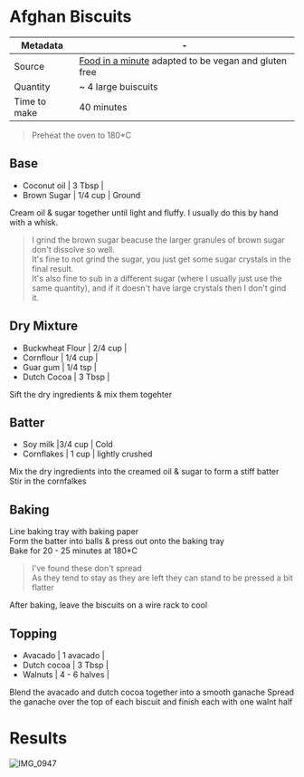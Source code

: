 # Afghan Biscuits

Metadata| -
---|---
Source | [Food in a minute](https://www.foodinaminute.co.nz/recipe/afghans-359909) adapted to be vegan and gluten free
Quantity | ~ 4 large buiscuits
Time to make | 40 minutes

> Preheat the oven to 180*C

## Base
- Coconut oil | 3 Tbsp |
- Brown Sugar | 1/4 cup | Ground

Cream oil & sugar together until light and fluffy. I usually do this by hand with a whisk.

> I grind the brown sugar beacuse the larger granules of brown sugar don't dissolve so well. \
> It's fine to not grind the sugar, you just get some sugar crystals in the final result.  \
> It's also fine to sub in a different sugar (where I usually just use the same quantity), and if it doesn't have large crystals then I don't gind it.

## Dry Mixture
- Buckwheat Flour | 2/4 cup | 
- Cornflour | 1/4 cup |
- Guar gum | 1/4 tsp |
- Dutch Cocoa | 3 Tbsp |

Sift the dry ingredients & mix them togehter

## Batter
- Soy milk |3/4 cup | Cold
- Cornflakes | 1 cup | lightly crushed

Mix the dry ingredients into the creamed oil & sugar to form a stiff batter \
Stir in the cornfalkes

## Baking

Line baking tray with baking paper \
Form the batter into balls & press out onto the baking tray \
Bake for 20 - 25 minutes at 180*C

> I've found these don't spread \
> As they tend to stay as they are left they can stand to be pressed a bit flatter

After baking, leave the biscuits on a wire rack to cool

## Topping
- Avacado | 1 avacado |
- Dutch cocoa | 3 Tbsp |
- Walnuts | 4 - 6 halves |

Blend the avacado and dutch cocoa together into a smooth ganache
Spread the ganache over the top of each biscuit and finish each with one walnt half

# Results

![IMG_0947](https://user-images.githubusercontent.com/62910255/132082441-a982feff-cd18-4255-9421-82c96ed744e6.jpg)

